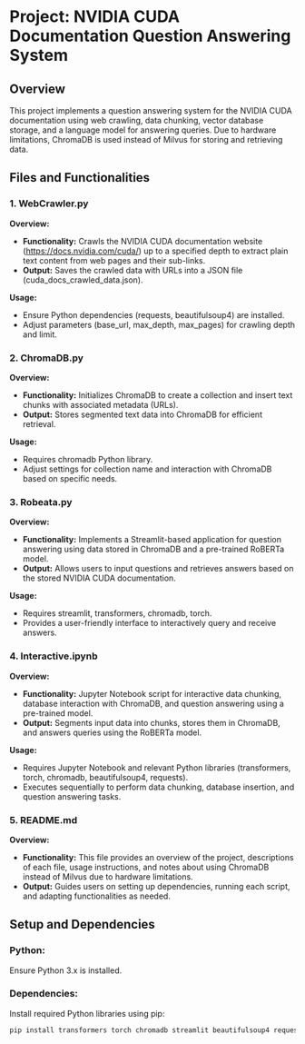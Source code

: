 # Project: NVIDIA CUDA Documentation Question Answering System

## Overview
This project implements a question answering system for the NVIDIA CUDA documentation using web crawling, data chunking, vector database storage, and a language model for answering queries. Due to hardware limitations, ChromaDB is used instead of Milvus for storing and retrieving data.

## Files and Functionalities

### 1. WebCrawler.py
**Overview:**
- **Functionality:** Crawls the NVIDIA CUDA documentation website (https://docs.nvidia.com/cuda/) up to a specified depth to extract plain text content from web pages and their sub-links.
- **Output:** Saves the crawled data with URLs into a JSON file (cuda_docs_crawled_data.json).

**Usage:**
- Ensure Python dependencies (requests, beautifulsoup4) are installed.
- Adjust parameters (base_url, max_depth, max_pages) for crawling depth and limit.

### 2. ChromaDB.py
**Overview:**
- **Functionality:** Initializes ChromaDB to create a collection and insert text chunks with associated metadata (URLs).
- **Output:** Stores segmented text data into ChromaDB for efficient retrieval.

**Usage:**
- Requires chromadb Python library.
- Adjust settings for collection name and interaction with ChromaDB based on specific needs.

### 3. Robeata.py
**Overview:**
- **Functionality:** Implements a Streamlit-based application for question answering using data stored in ChromaDB and a pre-trained RoBERTa model.
- **Output:** Allows users to input questions and retrieves answers based on the stored NVIDIA CUDA documentation.

**Usage:**
- Requires streamlit, transformers, chromadb, torch.
- Provides a user-friendly interface to interactively query and receive answers.

### 4. Interactive.ipynb
**Overview:**
- **Functionality:** Jupyter Notebook script for interactive data chunking, database interaction with ChromaDB, and question answering using a pre-trained model.
- **Output:** Segments input data into chunks, stores them in ChromaDB, and answers queries using the RoBERTa model.

**Usage:**
- Requires Jupyter Notebook and relevant Python libraries (transformers, torch, chromadb, beautifulsoup4, requests).
- Executes sequentially to perform data chunking, database insertion, and question answering tasks.

### 5. README.md
**Overview:**
- **Functionality:** This file provides an overview of the project, descriptions of each file, usage instructions, and notes about using ChromaDB instead of Milvus due to hardware limitations.
- **Output:** Guides users on setting up dependencies, running each script, and adapting functionalities as needed.

## Setup and Dependencies

### Python: 
Ensure Python 3.x is installed.

### Dependencies: 
Install required Python libraries using pip:
```bash
pip install transformers torch chromadb streamlit beautifulsoup4 requests
